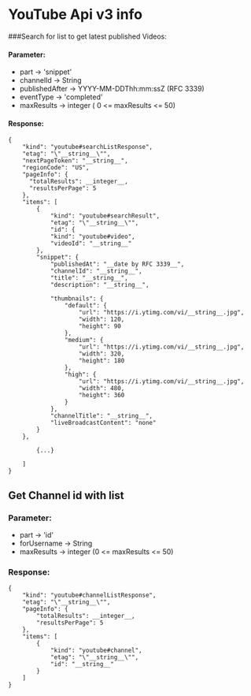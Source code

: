 # YouTube Api v3 info

###Search for list to get latest published Videos:

#### Parameter:
   * part -> 'snippet'
   * channelId -> String
   * publishedAfter -> YYYY-MM-DDThh:mm:ssZ (RFC 3339)
   * eventType -> 'completed'
   * maxResults -> integer ( 0 <= maxResults <= 50)

#### Response:
    {
        "kind": "youtube#searchListResponse",
        "etag": "\"__string__\"",
        "nextPageToken": "__string__",
        "regionCode": "US",
        "pageInfo": {
          "totalResults": __integer__,
          "resultsPerPage": 5
        },
        "items": [
            {
                "kind": "youtube#searchResult",
                "etag": "\"__string__\"",
                "id": {
                "kind": "youtube#video",
                "videoId": "__string__"
            },
            "snippet": {
                "publishedAt": "__date by RFC 3339__",
                "channelId": "__string__",
                "title": "__string__",
                "description": "__string__",

                "thumbnails": {
                    "default": {
                        "url": "https://i.ytimg.com/vi/__string__.jpg",
                        "width": 120,
                        "height": 90
                    },
                    "medium": {
                        "url": "https://i.ytimg.com/vi/__string__.jpg",
                        "width": 320,
                        "height": 180
                    },
                    "high": {
                        "url": "https://i.ytimg.com/vi/__string__.jpg",
                        "width": 480,
                        "height": 360
                    }
                },
                "channelTitle": "__string__",
                "liveBroadcastContent": "none"
            }
        },

            {...}

        ]
    }

 ## Get Channel id with list

 ### Parameter:
   * part -> 'id'
   * forUsername -> String
   * maxResults -> integer (0 <= maxResults <= 50)

### Response:
    {
        "kind": "youtube#channelListResponse",
        "etag": "\"__string__\"",
        "pageInfo": {
            "totalResults": __integer__,
            "resultsPerPage": 5
        },
        "items": [
            {
                "kind": "youtube#channel",
                "etag": "\"__string__\"",
                "id": "__string__"
            }
        ]
    }
